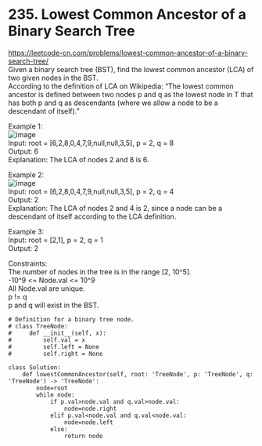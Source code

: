 # 235. Lowest Common Ancestor of a Binary Search Tree
https://leetcode-cn.com/problems/lowest-common-ancestor-of-a-binary-search-tree/  
Given a binary search tree (BST), find the lowest common ancestor (LCA) of two given nodes in the BST.  
According to the definition of LCA on Wikipedia: “The lowest common ancestor is defined between two nodes p and q as the lowest node in T that has both p and q as descendants (where we allow a node to be a descendant of itself).”

Example 1:  
![image](https://user-images.githubusercontent.com/60777462/156283266-68bf103b-d3c3-4ba5-b26f-c2deb76a9cc1.png)  
Input: root = [6,2,8,0,4,7,9,null,null,3,5], p = 2, q = 8  
Output: 6  
Explanation: The LCA of nodes 2 and 8 is 6.  

Example 2:  
![image](https://user-images.githubusercontent.com/60777462/156283296-b873e537-20ef-4e82-a435-9d1ce18688cf.png)  
Input: root = [6,2,8,0,4,7,9,null,null,3,5], p = 2, q = 4  
Output: 2  
Explanation: The LCA of nodes 2 and 4 is 2, since a node can be a descendant of itself according to the LCA definition.  

Example 3:  
Input: root = [2,1], p = 2, q = 1  
Output: 2  
 
Constraints:  
The number of nodes in the tree is in the range [2, 10^5].  
-10^9 <= Node.val <= 10^9  
All Node.val are unique.  
p != q  
p and q will exist in the BST.  

``` python3
# Definition for a binary tree node.
# class TreeNode:
#     def __init__(self, x):
#         self.val = x
#         self.left = None
#         self.right = None

class Solution:
    def lowestCommonAncestor(self, root: 'TreeNode', p: 'TreeNode', q: 'TreeNode') -> 'TreeNode':
        node=root
        while node:
            if p.val>node.val and q.val>node.val:
                node=node.right
            elif p.val<node.val and q.val<node.val:
                node=node.left
            else:
                return node
```
